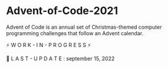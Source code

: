# Advent-of-Code-2021
Advent of Code is an annual set of Christmas-themed computer programming challenges that follow an Advent calendar.

⚡ W O R K - I N - P R O G R E S S ⚡

🔧 L A S T - U P D A T E : september 15, 2022
